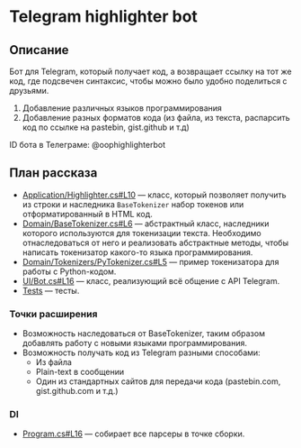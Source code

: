 # Telegram highlighter bot

## Описание

Бот для Telegram, который получает код, а возвращает ссылку на тот же код, где подсвечен синтаксис, чтобы можно было удобно поделиться с друзьями.

1) Добавление различных языков программирования
2) Добавление разных форматов кода (из файла, из текста, распарсить код по ссылке на pastebin, gist.github и т.д)

ID бота в Телеграме: @oophighlighterbot

## План рассказа
* [Application/Highlighter.cs#L10](https://github.com/Phil9l/telegram-code-highlighter/blob/master/CodeHighlighter/CodeHighlighter/Application/Highlighter.cs#L10) — класс, который позволяет получить из строки и наследника `BaseTokenizer` набор токенов или отформатированный в HTML код.
* [Domain/BaseTokenizer.cs#L6](https://github.com/Phil9l/telegram-code-highlighter/blob/master/CodeHighlighter/CodeHighlighter/Domain/BaseTokenizer.cs#L6) — абстрактный класс, наследники которого используются для токенизации текста. Необходимо отнаследоваться от него и реализовать абстрактные методы, чтобы написать токенизатор какого-то языка программирования.
* [Domain/Tokenizers/PyTokenizer.cs#L5](https://github.com/Phil9l/telegram-code-highlighter/blob/master/CodeHighlighter/CodeHighlighter/Domain/Tokenizers/PyTokenizer.cs#L5) — пример токенизатора для работы с Python-кодом.
* [UI/Bot.cs#L16](https://github.com/Phil9l/telegram-code-highlighter/blob/master/CodeHighlighter/CodeHighlighter/UI/Bot.cs#L16) — класс, реализующий всё общение с API Telegram.
* [Tests](https://github.com/Phil9l/telegram-code-highlighter/tree/master/CodeHighlighter/CodeHighlighter/Tests) — тесты.

### Точки расширения
* Возможность наследоваться от BaseTokenizer, таким образом добавлять работу с новыми языками программирования.
* Возможность получать код из Telegram разными способами:
  * Из файла
  * Plain-text в сообщении
  * Один из стандартных сайтов для передачи кода (pastebin.com, gist.github.com и т.д.)

### DI

* [Program.cs#L16](https://github.com/Phil9l/telegram-code-highlighter/blob/master/CodeHighlighter/CodeHighlighter/Program.cs#L16) — собирает все парсеры в точке сборки.
